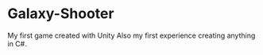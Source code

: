 # Galaxy-Shooter
My first game created with Unity
Also my first experience creating anything in C#.
